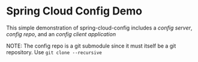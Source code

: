 Spring Cloud Config Demo
========================

This simple demonstration of spring-cloud-config includes a *config server*, *config repo*, and an *config client application*

NOTE: The config repo is a git submodule since it must itself be a git repository.  Use `git clone --recursive`